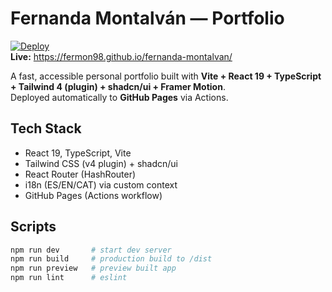 # Fernanda Montalván — Portfolio

[![Deploy](https://github.com/FerMon98/fernanda-montalvan/actions/workflows/deploy.yml/badge.svg)](../../actions/workflows/deploy.yml)  
**Live:** https://fermon98.github.io/fernanda-montalvan/

A fast, accessible personal portfolio built with **Vite + React 19 + TypeScript + Tailwind 4 (plugin) + shadcn/ui + Framer Motion**.  
Deployed automatically to **GitHub Pages** via Actions.

## Tech Stack
- React 19, TypeScript, Vite
- Tailwind CSS (v4 plugin) + shadcn/ui
- React Router (HashRouter)
- i18n (ES/EN/CAT) via custom context
- GitHub Pages (Actions workflow)

## Scripts
```bash
npm run dev       # start dev server
npm run build     # production build to /dist
npm run preview   # preview built app
npm run lint      # eslint
